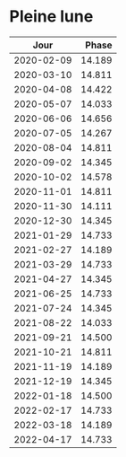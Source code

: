 # Pleine lune

Jour       | Phase
-----------|------:
2020-02-09 | 14.189
2020-03-10 | 14.811
2020-04-08 | 14.422
2020-05-07 | 14.033
2020-06-06 | 14.656
2020-07-05 | 14.267
2020-08-04 | 14.811
2020-09-02 | 14.345
2020-10-02 | 14.578
2020-11-01 | 14.811
2020-11-30 | 14.111
2020-12-30 | 14.345
2021-01-29 | 14.733
2021-02-27 | 14.189
2021-03-29 | 14.733
2021-04-27 | 14.345
2021-06-25 | 14.733
2021-07-24 | 14.345
2021-08-22 | 14.033
2021-09-21 | 14.500
2021-10-21 | 14.811
2021-11-19 | 14.189
2021-12-19 | 14.345
2022-01-18 | 14.500
2022-02-17 | 14.733
2022-03-18 | 14.189
2022-04-17 | 14.733
